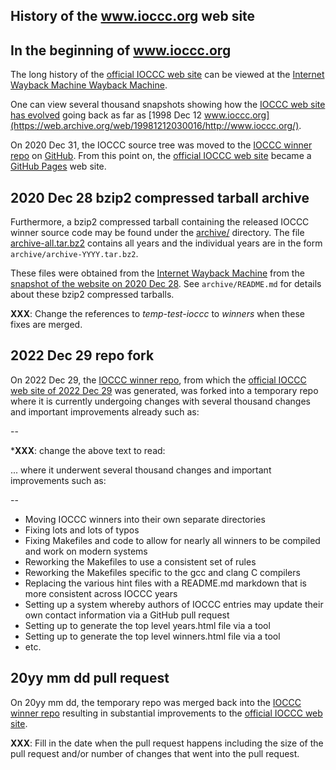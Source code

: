 ## History of the www.ioccc.org web site

## In the beginning of www.ioccc.org

The long history of the [official IOCCC web site](https://www.ioccc.org) can be
viewed at the [Internet Wayback Machine Wayback Machine](https://web.archive.org).

One can view several thousand snapshots showing how the [IOCCC web site has
evolved](https://web.archive.org/web/20230000000000*/www.ioccc.org) going back
as far as [1998 Dec 12
www.ioccc.org](https://web.archive.org/web/19981212030016/http://www.ioccc.org/).

On 2020 Dec 31, the IOCCC source tree was moved to the [IOCCC winner
repo](https://web.archive.org/web/20210101211346/http://www.ioccc.org/) on
[GitHub](https://github.com).  From this point on, the [official IOCCC web
site](https://www.ioccc.org) became a [GitHub Pages](https://pages.github.com)
web site.

## 2020 Dec 28 bzip2 compressed tarball archive

Furthermore, a bzip2 compressed tarball containing the released
IOCCC winner source code may be found under the [archive/](/archive) directory.
The file [archive-all.tar.bz2](/archive/archive-all.tar.bz2) contains all years
and the individual years are in the form `archive/archive-YYYY.tar.bz2`.

These files were obtained from the [Internet Wayback
Machine](https://web.archive.org) from the [snapshot of the website on 2020 Dec
28](https://web.archive.org/web/20201228005211/http://www.ioccc.org/).  See
`archive/README.md` for details about these bzip2 compressed tarballs.

**XXX**: Change the references to _temp-test-ioccc_ to _winners_
when these fixes are merged.

## 2022 Dec 29 repo fork

On 2022 Dec 29, the [IOCCC winner repo](https://github.com/ioccc-src/winner),
from which the [official IOCCC web site of 2022 Dec
29](https://web.archive.org/web/20221231001721/https://www.ioccc.org/) was
generated, was forked into a temporary repo where it is currently undergoing
changes with several thousand changes and important improvements already such
as:

-- 

***XXX**: change the above text to read:

... where it underwent several thousand changes and important improvements such
as:

--

* Moving IOCCC winners into their own separate directories
* Fixing lots and lots of typos
* Fixing Makefiles and code to allow for nearly all winners to be compiled and
work on modern systems
* Reworking the Makefiles to use a consistent set of rules
* Reworking the Makefiles specific to the gcc and clang C compilers
* Replacing the various hint files with a README.md markdown that is more consistent across IOCCC years
* Setting up a system whereby authors of IOCCC entries may update their own contact information via a GitHub pull request
* Setting up to generate the top level years.html file via a tool
* Setting up to generate the top level winners.html file via a tool
* etc.

## 20yy mm dd pull request

On 20yy mm dd, the temporary repo was merged back into the [IOCCC winner
repo](https://github.com/ioccc-src/winner) resulting in substantial improvements
to the [official IOCCC web site](https://www.ioccc.org).

**XXX**: Fill in the date when the pull request happens including the
size of the pull request and/or number of changes that went into the pull request.
